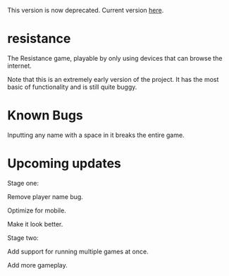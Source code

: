 This version is now deprecated. Current version [here](https://github.com/cudzinovica/resistance).


# resistance
The Resistance game, playable by only using devices that can browse the internet.

Note that this is an extremely early version of the project. It has the most basic of functionality and is still quite buggy.

# Known Bugs

Inputting any name with a space in it breaks the entire game.

# Upcoming updates

Stage one:

Remove player name bug.

Optimize for mobile.

Make it look better.

Stage two:

Add support for running multiple games at once.

Add more gameplay.
